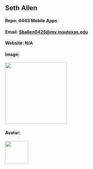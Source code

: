 ## Seth Allen
#### Repo: 4443 Mobile Apps
#### Email: Sballen0425@my.msutexas.edu
#### Website: N/A
#### Image:
<img src="[https://images2.imgbox.com/b3/d5/09sLKh1N_o.png](https://media.discordapp.net/attachments/1140104664289923153/1197551483365904495/488648fa-7f6e-4d8d-b1c2-19dd1167941b.jpg?ex=65bbadbb&is=65a938bb&hm=3e54117041af8f53382107308127f8451c1196c08ce8af432c50aa1b61ee31b6&=&format=webp&width=483&height=644)https://media.discordapp.net/attachments/1140104664289923153/1197551483365904495/488648fa-7f6e-4d8d-b1c2-19dd1167941b.jpg?ex=65bbadbb&is=65a938bb&hm=3e54117041af8f53382107308127f8451c1196c08ce8af432c50aa1b61ee31b6&=&format=webp&width=483&height=644]" width="200">

#### Avatar:
<img src="https://images2.imgbox.com/ae/bd/tERTAGTL_o.png" width="75">
